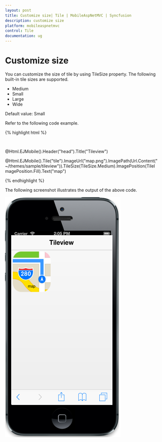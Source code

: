 ```yaml
---
layout: post
title: Customize size| Tile | MobileAspNetMVC | Syncfusion
description: customize size
platform: mobileaspnetmvc
control: Tile
documentation: ug
---
```


# Customize size

You can customize the size of tile by using TileSize property. The following built-in tile sizes are supported.

* Medium
* Small
* Large
* Wide



Default value: Small

Refer to the following code example.

{% highlight html %}

<div style="margin-top:45px;">

@Html.EJMobile().Header("head").Title("Tileview")

@Html.EJMobile().Tile("tile").ImageUrl("map.png").ImagePath(Url.Content("~/themes/sample/tileview")).TileSize(TileSize.Medium).ImagePosition(TileImagePosition.Fill).Text("map")

</div>

{% endhighlight %}

The following screenshot illustrates the output of the above code.

![](Customize-size_images/Customize-size_img1.png)



